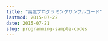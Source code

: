 ```yaml
---
title: "高度プログラミングサンプルコード"
lastmod: 2015-07-22
date: 2015-07-21
slug: programming-sample-codes
---
```

<script src="https://gist.github.com/jkawamoto/7aca96b3ac8f96a3d769.js"></script>
